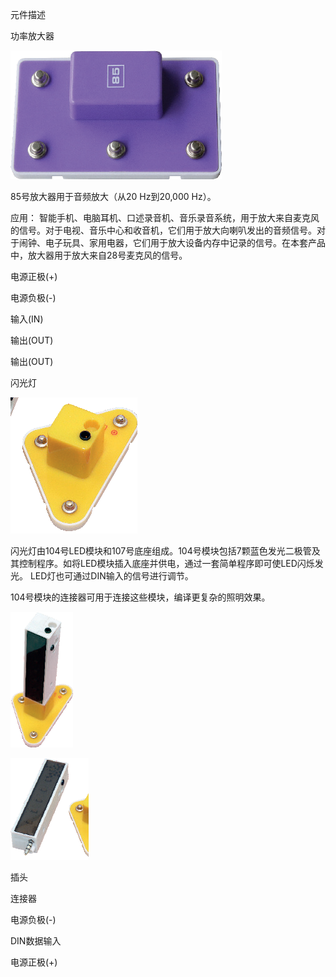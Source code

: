 元件描述

功率放大器

![](018p1.png)

85号放大器用于音频放大（从20 Hz到20,000 Hz）。

应用： 智能手机、电脑耳机、口述录音机、音乐录音系统，用于放大来自麦克风的信号。对于电视、音乐中心和收音机，它们用于放大向喇叭发出的音频信号。对于闹钟、电子玩具、家用电器，它们用于放大设备内存中记录的信号。在本套产品中，放大器用于放大来自28号麦克风的信号。

电源正极(+)

电源负极(-)

输入(IN)

输出(OUT)

输出(OUT)

闪光灯

![](018p2.png)

闪光灯由104号LED模块和107号底座组成。104号模块包括7颗蓝色发光二极管及其控制程序。如将LED模块插入底座并供电，通过一套简单程序即可使LED闪烁发光。
LED灯也可通过DIN输入的信号进行调节。

104号模块的连接器可用于连接这些模块，编译更复杂的照明效果。

![](018p3.png)

![](018p4.png)

插头

连接器

电源负极(-)

DIN数据输入

电源正极(+)